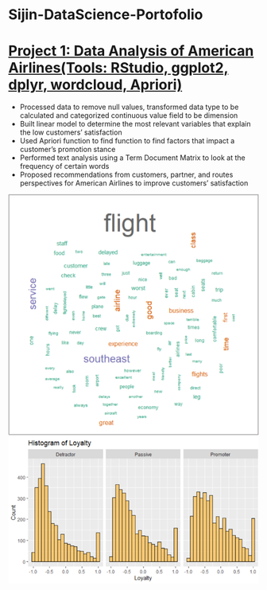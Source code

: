 # Sijin-DataScience-Portofolio

# [Project 1: Data Analysis of American Airlines(Tools: RStudio, ggplot2, dplyr, wordcloud, Apriori)](https://github.com/SijinZhou415/Data-Analysis-of-American-Airlines)
* Processed data to remove null values, transformed data type to be calculated and categorized continuous value field to be dimension
* Built linear model to determine the most relevant variables that explain the low customers’ satisfaction
* Used Apriori function to find function to find factors that impact a customer’s promotion stance
* Performed text analysis using a Term Document Matrix to look at the frequency of certain words
* Proposed recommendations from customers, partner, and routes perspectives for American Airlines to improve customers’ satisfaction

![](https://github.com/SijinZhou415/Sijin-DataScience-Portofolio/blob/main/images/Picture1word.png)
![](https://github.com/SijinZhou415/Sijin-DataScience-Portofolio/blob/main/images/Picture1barplot.png)
